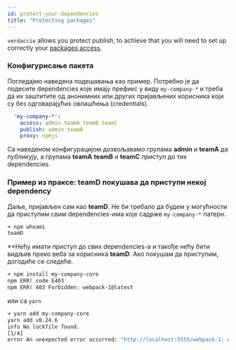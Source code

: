 ```yaml
---
id: protect-your-dependencies
title: "Protecting packages"
---
```

`verdaccio` allows you protect publish, to achieve that you will need to set up correctly your [packages access](packages).

### Конфигурисање пакета

Погледајмо наведена подешавања као пример. Потребно је да подесите dependencies које имају префикс у виду `my-company-*` и треба да их заштитите од анонимних или других пријављених корисника који су без одговарајућих овлашћења (credentials).

```yaml
  'my-company-*':
    access: admin teamA teamB teamC
    publish: admin teamA
    proxy: npmjs
```

Са наведеном конфигурацијом дозвољавамо групама **admin** и **teamA** да *публикују*, а групама **teamA** **teamB** и **teamC** *приступ* до тих dependencies.

### Пример из праксе: teamD покушава да приступи некој dependency

Даље, пријављен сам као **teamD**. Не би требало да будем у могућности да приступим свим dependencies-има које садрже `my-company-*` патерн.

```bash
➜ npm whoami
teamD
```

**Нећу имати приступ до свих dependencies-а и такође нећу бити видљив преко веба за корисника **teamD**. Ако покушам да приступим, догодиће се следеће.</p> 

```bash
➜ npm install my-company-core
npm ERR! code E403
npm ERR! 403 Forbidden: webpack-1@latest
```

или са `yarn`

```bash
➜ yarn add my-company-core
yarn add v0.24.6
info No lockfile found.
[1/4] 
error An unexpected error occurred: "http://localhost:5555/webpack-1: unregistered users are not allowed to access package my-company-core".
```